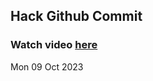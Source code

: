 
 ## Hack Github Commit 
 ### Watch video <a href="https://www.youtube.com">here</a> 
 Mon 09 Oct 2023 
